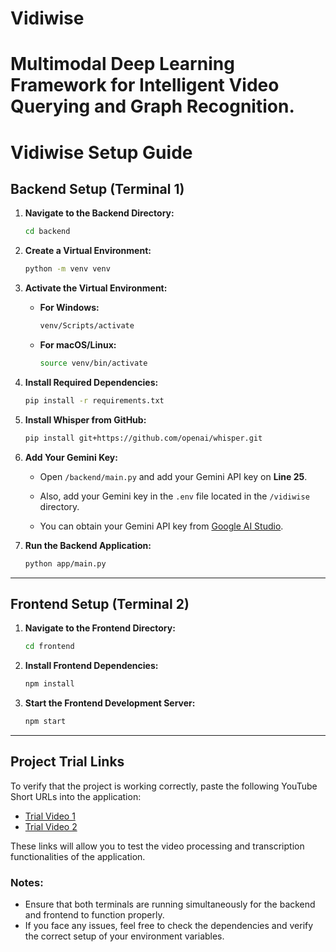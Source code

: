 # Vidiwise
Multimodal Deep Learning Framework for Intelligent Video Querying and Graph Recognition.
=======

# Vidiwise Setup Guide

## Backend Setup (Terminal 1)

1. **Navigate to the Backend Directory:**
   ```bash
   cd backend
   ```

2. **Create a Virtual Environment:**
   ```bash
   python -m venv venv
   ```

3. **Activate the Virtual Environment:**
   - **For Windows:**
     ```bash
     venv/Scripts/activate
     ```
   - **For macOS/Linux:**
     ```bash
     source venv/bin/activate
     ```

4. **Install Required Dependencies:**
   ```bash
   pip install -r requirements.txt
   ```

5. **Install Whisper from GitHub:**
   ```bash
   pip install git+https://github.com/openai/whisper.git
   ```

6. **Add Your Gemini Key:**
   - Open `/backend/main.py` and add your Gemini API key on **Line 25**.
   - Also, add your Gemini key in the `.env` file located in the `/vidiwise` directory.

   - You can obtain your Gemini API key from [Google AI Studio](https://aistudio.google.com/).

7. **Run the Backend Application:**
   ```bash
   python app/main.py
   ```

---

## Frontend Setup (Terminal 2)

1. **Navigate to the Frontend Directory:**
   ```bash
   cd frontend
   ```

2. **Install Frontend Dependencies:**
   ```bash
   npm install
   ```

3. **Start the Frontend Development Server:**
   ```bash
   npm start
   ```

---
## Project Trial Links

To verify that the project is working correctly, paste the following YouTube Short URLs into the application:

- [Trial Video 1](https://www.youtube.com/shorts/v0NdBk67zaQ)
- [Trial Video 2](https://www.youtube.com/shorts/Tm3KCr10i4s)

These links will allow you to test the video processing and transcription functionalities of the application.


### Notes:
- Ensure that both terminals are running simultaneously for the backend and frontend to function properly.
- If you face any issues, feel free to check the dependencies and verify the correct setup of your environment variables.
```

